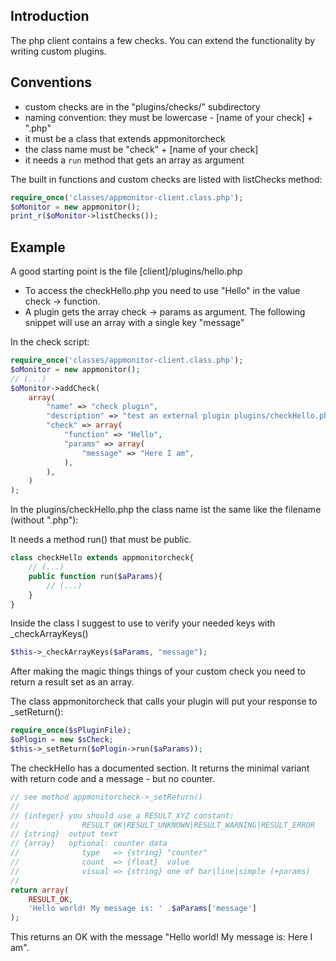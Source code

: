 ## Introduction

The php client contains a few checks. You can extend the functionality by
writing custom plugins.

## Conventions

* custom checks are in the "plugins/checks/" subdirectory
* naming convention: they must be lowercase - [name of your check] + ".php"
* it must be a class that extends appmonitorcheck
* the class name must be "check" + [name of your check]
* it needs a `run` method that gets an array as argument

The built in functions and custom checks are listed with listChecks method:

```php
require_once('classes/appmonitor-client.class.php');
$oMonitor = new appmonitor();
print_r($oMonitor->listChecks());
```

## Example

A good starting point is the file [client]/plugins/hello.php

* To access the checkHello.php you need to use "Hello" in the value check -> function.
* A plugin gets the array check -> params as argument. The following snippet will use an array with a single key "message"

In the check script:

```php
require_once('classes/appmonitor-client.class.php');
$oMonitor = new appmonitor();
// (...)
$oMonitor->addCheck(
    array(
        "name" => "check plugin",
        "description" => "test an external plugin plugins/checkHello.php",
        "check" => array(
            "function" => "Hello",
            "params" => array(
                "message" => "Here I am",
            ),
        ),
    )
);
```

In the plugins/checkHello.php the class name ist the same like the filename
(without ".php"):

It needs a method run() that must be public.

```php
class checkHello extends appmonitorcheck{
    // (...)
    public function run($aParams){
        // (...)
    }
}
```

Inside the class I suggest to use to verify your needed keys with
_checkArrayKeys()

```php
$this->_checkArrayKeys($aParams, "message");
```

After making the magic things things of your custom check you need to
return a result set as an array.

The class appmonitorcheck that calls your plugin will put your response
to \_setReturn():

```php
require_once($sPluginFile);
$oPlogin = new $sCheck;
$this->_setReturn($oPlogin->run($aParams));
```

The checkHello has a documented section. It returns the minimal variant
with return code and a message - but no counter.

```php
// see method appmonitorcheck->_setReturn()
// 
// {integer} you should use a RESULT_XYZ constant:
//              RESULT_OK|RESULT_UNKNOWN|RESULT_WARNING|RESULT_ERROR
// {string}  output text 
// {array}   optional: counter data
//              type   => {string} "counter"
//              count  => {float}  value
//              visual => {string} one of bar|line|simple (+params)
//           
return array(
    RESULT_OK, 
    'Hello world! My message is: ' .$aParams['message']
);
```

This returns an OK with the message "Hello world! My message is: Here I am".
